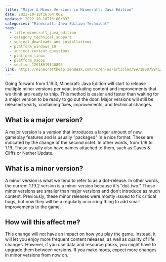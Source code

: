```yaml
---
title: "Major & Minor Versions in Minecraft: Java Edition"
date: 2022-10-18T16:04:06Z
updated: 2022-10-18T16:06:33Z
categories: "Minecraft: Java Edition Technical"
tags:
  - title_minecraft_java_edition
  - category_technical_support
  - subject_downloads_and_installations
  - platform_windows_10
  - subject_content_questions
  - platform_linux
  - platform_macos
  - section_12618019146893
link: https://minecrafthelp.zendesk.com/hc/en-us/articles/9971900758413-Major-Minor-Versions-in-Minecraft-Java-Edition
---
```


Going forward from 1.19.3, Minecraft: Java Edition will start to release multiple minor versions per year, including content and improvements that we think are ready to ship. This method is easier and faster than waiting for a major version to be ready to go out the door. Major versions will still be released yearly, containing fixes, improvements, and technical changes.

## What is a major version?

A major version is a version that introduces a larger amount of new gameplay features and is usually "packaged" in a nice format. These are indicated by the change of the second octet. In other words, from 1.18 to 1.19. These usually also have names attached to them, such as Caves & Cliffs or Nether Update.

## What is a minor version?

A minor version is what we tend to refer to as a dot-release. In other words, the current 1.19.2 version is a minor version because it's "dot-two." These minor versions are smaller than major versions and don't introduce as much content. Previously, these minor releases were mostly issued to fix critical bugs, but now they will be a regularly occurring thing to add small improvements to the game.

## How will this affect me?

This change will not have an impact on how you play the game. Instead, it will let you enjoy more frequent content releases, as well as quality of life changes. However, if you use data and resource packs, you might have to upgrade them between versions. If you make mods, expect more changes in minor versions from now on.
